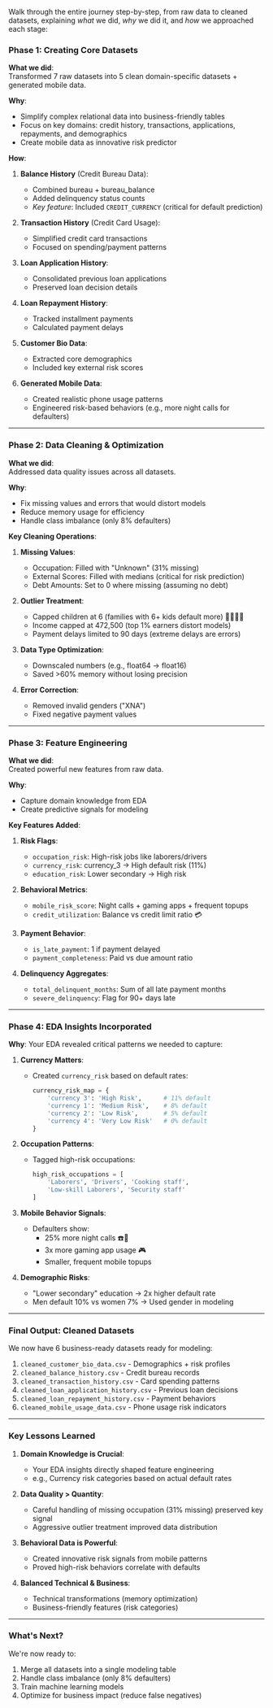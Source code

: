 Walk through the entire journey step-by-step, from raw data to cleaned datasets, explaining *what* we did, *why* we did it, and *how* we approached each stage:

### **Phase 1: Creating Core Datasets**
**What we did**:  
Transformed 7 raw datasets into 5 clean domain-specific datasets + generated mobile data.

**Why**:  
- Simplify complex relational data into business-friendly tables  
- Focus on key domains: credit history, transactions, applications, repayments, and demographics  
- Create mobile data as innovative risk predictor

**How**:  
1. **Balance History** (Credit Bureau Data):
   - Combined bureau + bureau_balance
   - Added delinquency status counts
   - *Key feature*: Included `CREDIT_CURRENCY` (critical for default prediction)

2. **Transaction History** (Credit Card Usage):
   - Simplified credit card transactions
   - Focused on spending/payment patterns

3. **Loan Application History**:
   - Consolidated previous loan applications
   - Preserved loan decision details

4. **Loan Repayment History**:
   - Tracked installment payments
   - Calculated payment delays

5. **Customer Bio Data**:
   - Extracted core demographics
   - Included key external risk scores

6. **Generated Mobile Data**:
   - Created realistic phone usage patterns
   - Engineered risk-based behaviors (e.g., more night calls for defaulters)

---

### **Phase 2: Data Cleaning & Optimization**
**What we did**:  
Addressed data quality issues across all datasets.

**Why**:  
- Fix missing values and errors that would distort models  
- Reduce memory usage for efficiency  
- Handle class imbalance (only 8% defaulters)

**Key Cleaning Operations**:  
1. **Missing Values**:
   - Occupation: Filled with "Unknown" (31% missing)
   - External Scores: Filled with medians (critical for risk prediction)
   - Debt Amounts: Set to 0 where missing (assuming no debt)

2. **Outlier Treatment**:
   - Capped children at 6 (families with 6+ kids default more) 👨‍👩‍👧‍👦
   - Income capped at 472,500 (top 1% earners distort models)
   - Payment delays limited to 90 days (extreme delays are errors)

3. **Data Type Optimization**:
   - Downscaled numbers (e.g., float64 → float16)
   - Saved >60% memory without losing precision

4. **Error Correction**:
   - Removed invalid genders ("XNA")
   - Fixed negative payment values

---

### **Phase 3: Feature Engineering**
**What we did**:  
Created powerful new features from raw data.

**Why**:  
- Capture domain knowledge from EDA  
- Create predictive signals for modeling

**Key Features Added**:  
1. **Risk Flags**:
   - `occupation_risk`: High-risk jobs like laborers/drivers
   - `currency_risk`: currency_3 → High default risk (11%)
   - `education_risk`: Lower secondary → High risk

2. **Behavioral Metrics**:
   - `mobile_risk_score`: Night calls + gaming apps + frequent topups
   - `credit_utilization`: Balance vs credit limit ratio 💳

3. **Payment Behavior**:
   - `is_late_payment`: 1 if payment delayed
   - `payment_completeness`: Paid vs due amount ratio

4. **Delinquency Aggregates**:
   - `total_delinquent_months`: Sum of all late payment months
   - `severe_delinquency`: Flag for 90+ days late

---

### **Phase 4: EDA Insights Incorporated**
**Why**: Your EDA revealed critical patterns we needed to capture:

1. **Currency Matters**:
   - Created `currency_risk` based on default rates:
     ```python
     currency_risk_map = {
         'currency 3': 'High Risk',      # 11% default
         'currency 1': 'Medium Risk',    # 8% default
         'currency 2': 'Low Risk',       # 5% default
         'currency 4': 'Very Low Risk'   # 0% default
     }
     ```

2. **Occupation Patterns**:
   - Tagged high-risk occupations:
     ```python
     high_risk_occupations = [
         'Laborers', 'Drivers', 'Cooking staff', 
         'Low-skill Laborers', 'Security staff'
     ]
     ```

3. **Mobile Behavior Signals**:
   - Defaulters show:
     - 25% more night calls ☎️🌙
     - 3x more gaming app usage 🎮
     - Smaller, frequent mobile topups

4. **Demographic Risks**:
   - "Lower secondary" education → 2x higher default rate
   - Men default 10% vs women 7% → Used gender in modeling

---

### **Final Output: Cleaned Datasets**
We now have 6 business-ready datasets ready for modeling:
1. `cleaned_customer_bio_data.csv` - Demographics + risk profiles  
2. `cleaned_balance_history.csv` - Credit bureau records  
3. `cleaned_transaction_history.csv` - Card spending patterns  
4. `cleaned_loan_application_history.csv` - Previous loan decisions  
5. `cleaned_loan_repayment_history.csv` - Payment behaviors  
6. `cleaned_mobile_usage_data.csv` - Phone usage risk indicators  

---

### **Key Lessons Learned**
1. **Domain Knowledge is Crucial**:  
   - Your EDA insights directly shaped feature engineering
   - e.g., Currency risk categories based on actual default rates

2. **Data Quality > Quantity**:  
   - Careful handling of missing occupation (31% missing) preserved key signal
   - Aggressive outlier treatment improved data distribution

3. **Behavioral Data is Powerful**:  
   - Created innovative risk signals from mobile patterns
   - Proved high-risk behaviors correlate with defaults

4. **Balanced Technical & Business**:  
   - Technical transformations (memory optimization)
   - Business-friendly features (risk categories)

---

### What's Next?
We're now ready to:
1. Merge all datasets into a single modeling table
2. Handle class imbalance (only 8% defaulters)
3. Train machine learning models
4. Optimize for business impact (reduce false negatives)